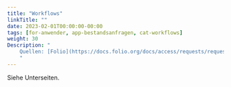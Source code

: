 ```yaml
---
title: "Workflows"
linkTitle: ""
date: 2023-02-01T00:00:00-00:00
tags: [for-anwender, app-bestandsanfragen, cat-workflows]
weight: 30
Description: "
    Quellen: [Folio](https://docs.folio.org/docs/access/requests/requests/) <!-- & [GBV](https://info.gebev.de/display/FOLIOGBVEXTERN/Workflows+Bestandsanfragen) -->
    "
---
```


Siehe Unterseiten.
